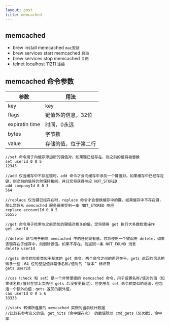 ```yaml
---
layout: post
title: memcached
---
```

## memcached
- brew install memcached `mac安装`
- brew services start memcached `启动`
- brew services stop memcached `关闭`
- telnet localhost 11211 `连接`

## memcached 命令参数

参数 | 用法
---|---
key | key
flags | 键值外的信息，32位
expiratin time | 时间，0永远 
bytes | 字节数 
value | 存储的值，位于第二行

```
//set 命令用于向缓存添加新的键值对。如果键已经存在，则之前的值将被替换
set userid 0 0 5
12345

//add 仅当缓存中不存在键时，add 命令才会向缓存中添加一个键值对。如果缓存中已经存在键，则之前的值将仍然保持相同，并且您将获得响应 NOT_STORED
add companyId 0 0 3
564

//replace 仅当键已经存在时，replace 命令才会替换缓存中的键。如果缓存中不存在键，那么您将从 memcached 服务器接受到一条 NOT_STORED 响应
replace accountId 0 0 5
55555

//get 命令用于检索与之前添加的键值对相关的值。您将使用 get 执行大多数检索操作
get userId

//delete 命令用于删除 memcached 中的任何现有值。您将使用一个键调用 delete，如果该键存在于缓存中，则删除该值。如果不存在，则返回一条 NOT_FOUND 消息
delete userId

//gets 命令的功能类似于基本的 get 命令。两个命令之间的差异在于，gets 返回的信息稍微多一些：64 位的整型值非常像名称/值对的 “版本” 标识符
gets userId

//cas（check 和 set）是一个非常便捷的 memcached 命令，用于设置名称/值对的值（如果该名称/值对在您上次执行 gets 后没有更新过）。它使用与 set 命令相类似的语法，但包括一个额外的值：gets 返回的额外值。
cas userId 0 0 5 6
33333

//stats 转储所连接的 memcached 实例的当前统计数据
//比较有参考意义的值，get_hits（命中缓存次） 的数值除以 cmd_gets（总次数），命中率
```



